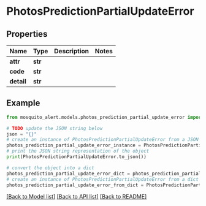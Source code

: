 # PhotosPredictionPartialUpdateError


## Properties

Name | Type | Description | Notes
------------ | ------------- | ------------- | -------------
**attr** | **str** |  | 
**code** | **str** |  | 
**detail** | **str** |  | 

## Example

```python
from mosquito_alert.models.photos_prediction_partial_update_error import PhotosPredictionPartialUpdateError

# TODO update the JSON string below
json = "{}"
# create an instance of PhotosPredictionPartialUpdateError from a JSON string
photos_prediction_partial_update_error_instance = PhotosPredictionPartialUpdateError.from_json(json)
# print the JSON string representation of the object
print(PhotosPredictionPartialUpdateError.to_json())

# convert the object into a dict
photos_prediction_partial_update_error_dict = photos_prediction_partial_update_error_instance.to_dict()
# create an instance of PhotosPredictionPartialUpdateError from a dict
photos_prediction_partial_update_error_from_dict = PhotosPredictionPartialUpdateError.from_dict(photos_prediction_partial_update_error_dict)
```
[[Back to Model list]](../README.md#documentation-for-models) [[Back to API list]](../README.md#documentation-for-api-endpoints) [[Back to README]](../README.md)


